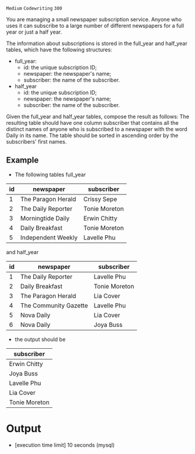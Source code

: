 `Medium`	`Codewriting` 	`300`

You are managing a small newspaper subscription service. Anyone who uses it can subscribe to a large number of different newspapers for a full year or just a half year.

The information about subscriptions is stored in the full_year and half_year tables, which have the following structures:

- full_year:
  - id: the unique subscription ID; 
  - newspaper: the newspaper's name; 
  - subscriber: the name of the subscriber.
- half_year 
  - id: the unique subscription ID; 
  - newspaper: the newspaper's name; 
  - subscriber: the name of the subscriber.

Given the full_year and half_year tables, compose the result as follows: The resulting table should have one column subscriber that contains all the distinct names of anyone who is subscribed to a newspaper with the word Daily in its name. The table should be sorted in ascending order by the subscribers' first names.

## Example

- The following tables full_year

| id   | newspaper          | subscriber    |
|------|--------------------|---------------| 
| 1    | The Paragon Herald | Crissy Sepe   |
| 2    | The Daily Reporter | Tonie Moreton |
| 3    | Morningtide Daily  | Erwin Chitty  |
| 4    | Daily Breakfast    | Tonie Moreton |
| 5    | Independent Weekly | Lavelle Phu   |

and half_year

| id  | newspaper             | subscriber    |
|-----|-----------------------|---------------| 
| 1   | The Daily Reporter    | Lavelle Phu   |
| 2	  | Daily Breakfast       | Tonie Moreton |
| 3	  | The Paragon Herald    | Lia Cover     |
| 4	  | The Community Gazette | Lavelle Phu   |
| 5	  | Nova Daily            | Lia Cover     |
| 6   | Nova Daily            | Joya Buss     |

- the output should be

| subscriber    |
|---------------| 
| Erwin Chitty  |
| Joya Buss     |
| Lavelle Phu   |
| Lia Cover     |
| Tonie Moreton |

# Output
- [execution time limit] 10 seconds (mysql)


